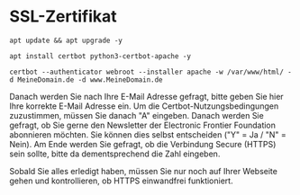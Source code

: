 # SSL-Zertifikat

```apt update && apt upgrade -y```

```apt install certbot python3-certbot-apache -y```

```certbot --authenticator webroot --installer apache -w /var/www/html/ -d MeineDomain.de -d www.MeineDomain.de```


Danach werden Sie nach Ihre E-Mail Adresse gefragt, bitte geben Sie hier Ihre korrekte E-Mail Adresse ein. Um die Certbot-Nutzungsbedingungen zuzustimmen, müssen Sie danach "A" eingeben. Danach werden Sie gefragt, ob Sie gerne den Newsletter der Electronic Frontier Foundation abonnieren möchten. Sie können dies selbst entscheiden ("Y" = Ja / "N" = Nein). Am Ende werden Sie gefragt, ob die Verbindung Secure (HTTPS) sein sollte, bitte da dementsprechend die Zahl eingeben.

Sobald Sie alles erledigt haben, müssen Sie nur noch auf Ihrer Webseite gehen und kontrollieren, ob HTTPS einwandfrei funktioniert.
